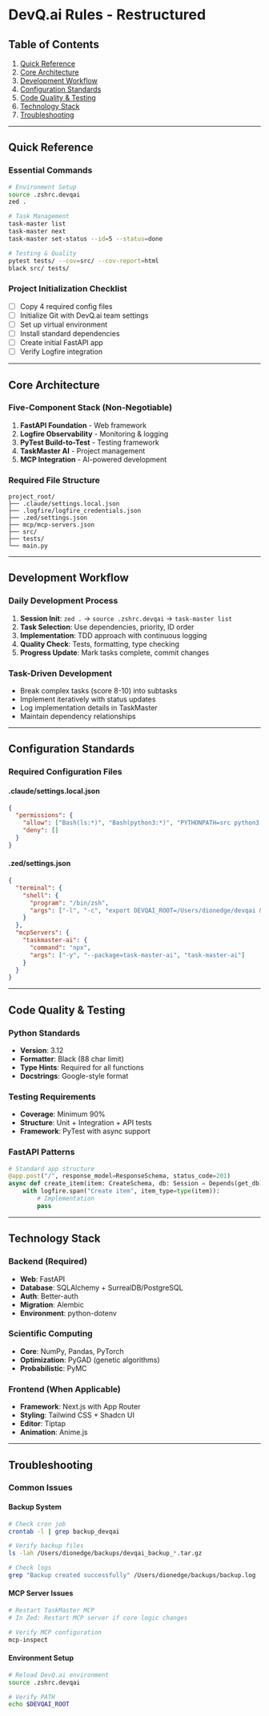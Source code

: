 # DevQ.ai Rules - Restructured

## Table of Contents
1. [Quick Reference](#quick-reference)
2. [Core Architecture](#core-architecture) 
3. [Development Workflow](#development-workflow)
4. [Configuration Standards](#configuration-standards)
5. [Code Quality & Testing](#code-quality--testing)
6. [Technology Stack](#technology-stack)
7. [Troubleshooting](#troubleshooting)

---

## Quick Reference

### Essential Commands
```bash
# Environment Setup
source .zshrc.devqai
zed .

# Task Management
task-master list
task-master next
task-master set-status --id=5 --status=done

# Testing & Quality
pytest tests/ --cov=src/ --cov-report=html
black src/ tests/
```

### Project Initialization Checklist
- [ ] Copy 4 required config files
- [ ] Initialize Git with DevQ.ai team settings
- [ ] Set up virtual environment
- [ ] Install standard dependencies
- [ ] Create initial FastAPI app
- [ ] Verify Logfire integration

---

## Core Architecture

### Five-Component Stack (Non-Negotiable)
1. **FastAPI Foundation** - Web framework
2. **Logfire Observability** - Monitoring & logging
3. **PyTest Build-to-Test** - Testing framework
4. **TaskMaster AI** - Project management
5. **MCP Integration** - AI-powered development

### Required File Structure
```
project_root/
├── .claude/settings.local.json
├── .logfire/logfire_credentials.json
├── .zed/settings.json
├── mcp/mcp-servers.json
├── src/
├── tests/
└── main.py
```

---

## Development Workflow

### Daily Development Process
1. **Session Init**: `zed .` → `source .zshrc.devqai` → `task-master list`
2. **Task Selection**: Use dependencies, priority, ID order
3. **Implementation**: TDD approach with continuous logging
4. **Quality Check**: Tests, formatting, type checking
5. **Progress Update**: Mark tasks complete, commit changes

### Task-Driven Development
- Break complex tasks (score 8-10) into subtasks
- Implement iteratively with status updates
- Log implementation details in TaskMaster
- Maintain dependency relationships

---

## Configuration Standards

### Required Configuration Files

#### .claude/settings.local.json
```json
{
  "permissions": {
    "allow": ["Bash(ls:*)", "Bash(python3:*)", "PYTHONPATH=src python3:*"],
    "deny": []
  }
}
```

#### .zed/settings.json
```json
{
  "terminal": {
    "shell": {
      "program": "/bin/zsh",
      "args": ["-l", "-c", "export DEVQAI_ROOT=/Users/dionedge/devqai && cd $DEVQAI_ROOT && source ~/.zshrc && source .zshrc.devqai 2>/dev/null || true && zsh -i"]
    }
  },
  "mcpServers": {
    "taskmaster-ai": {
      "command": "npx",
      "args": ["-y", "--package=task-master-ai", "task-master-ai"]
    }
  }
}
```

---

## Code Quality & Testing

### Python Standards
- **Version**: 3.12
- **Formatter**: Black (88 char limit)
- **Type Hints**: Required for all functions
- **Docstrings**: Google-style format

### Testing Requirements
- **Coverage**: Minimum 90%
- **Structure**: Unit + Integration + API tests
- **Framework**: PyTest with async support

### FastAPI Patterns
```python
# Standard app structure
@app.post("/", response_model=ResponseSchema, status_code=201)
async def create_item(item: CreateSchema, db: Session = Depends(get_db)):
    with logfire.span("Create item", item_type=type(item)):
        # Implementation
        pass
```

---

## Technology Stack

### Backend (Required)
- **Web**: FastAPI
- **Database**: SQLAlchemy + SurrealDB/PostgreSQL
- **Auth**: Better-auth
- **Migration**: Alembic
- **Environment**: python-dotenv

### Scientific Computing
- **Core**: NumPy, Pandas, PyTorch
- **Optimization**: PyGAD (genetic algorithms)
- **Probabilistic**: PyMC

### Frontend (When Applicable)
- **Framework**: Next.js with App Router
- **Styling**: Tailwind CSS + Shadcn UI
- **Editor**: Tiptap
- **Animation**: Anime.js

---

## Troubleshooting

### Common Issues

#### Backup System
```bash
# Check cron job
crontab -l | grep backup_devqai

# Verify backup files
ls -lah /Users/dionedge/backups/devqai_backup_*.tar.gz

# Check logs
grep "Backup created successfully" /Users/dionedge/backups/backup.log
```

#### MCP Server Issues
```bash
# Restart TaskMaster MCP
# In Zed: Restart MCP server if core logic changes

# Verify MCP configuration
mcp-inspect
```

#### Environment Setup
```bash
# Reload DevQ.ai environment
source .zshrc.devqai

# Verify PATH
echo $DEVQAI_ROOT
```